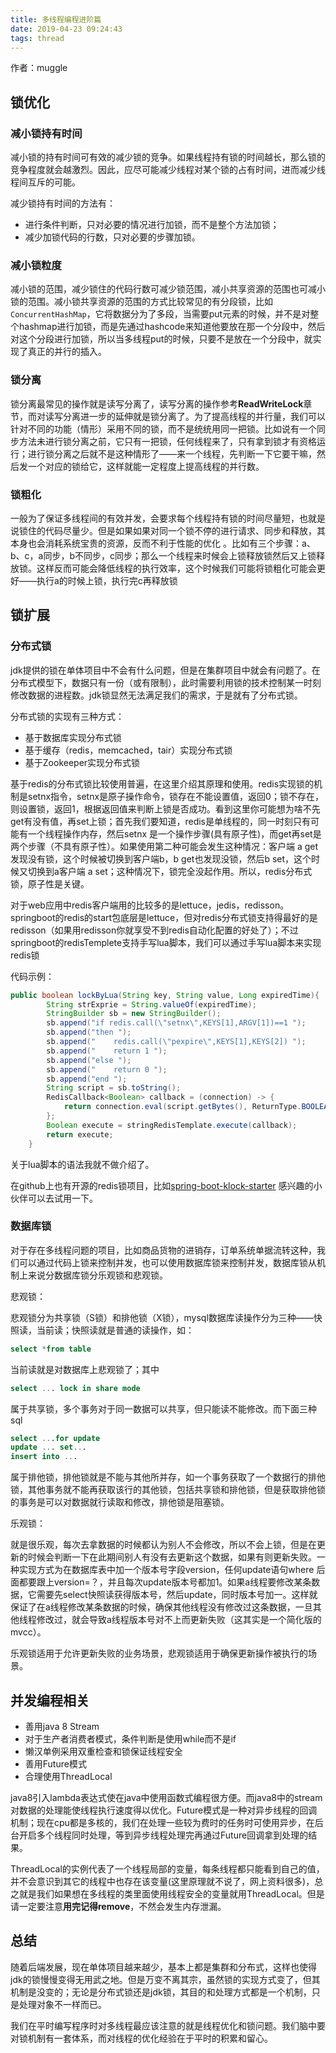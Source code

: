 ```yaml
---
title: 多线程编程进阶篇
date: 2019-04-23 09:24:43
tags: thread
---
```


作者：muggle

 ## 锁优化

### 减小锁持有时间

减小锁的持有时间可有效的减少锁的竞争。如果线程持有锁的时间越长，那么锁的竞争程度就会越激烈。因此，应尽可能减少线程对某个锁的占有时间，进而减少线程间互斥的可能。

减少锁持有时间的方法有：

- 进行条件判断，只对必要的情况进行加锁，而不是整个方法加锁；
- 减少加锁代码的行数，只对必要的步骤加锁。

<!--more-->

### 减小锁粒度

减小锁的范围，减少锁住的代码行数可减少锁范围，减小共享资源的范围也可减小锁的范围。减小锁共享资源的范围的方式比较常见的有分段锁，比如`ConcurrentHashMap`，它将数据分为了多段，当需要put元素的时候，并不是对整个hashmap进行加锁，而是先通过hashcode来知道他要放在那一个分段中，然后对这个分段进行加锁，所以当多线程put的时候，只要不是放在一个分段中，就实现了真正的并行的插入。

### 锁分离 

锁分离最常见的操作就是读写分离了，读写分离的操作参考**ReadWriteLock**章节，而对读写分离进一步的延伸就是锁分离了。为了提高线程的并行量，我们可以针对不同的功能（情形）采用不同的锁，而不是统统用同一把锁。比如说有一个同步方法未进行锁分离之前，它只有一把锁，任何线程来了，只有拿到锁才有资格运行；进行锁分离之后就不是这种情形了——来一个线程，先判断一下它要干嘛，然后发一个对应的锁给它，这样就能一定程度上提高线程的并行数。

### 锁粗化

一般为了保证多线程间的有效并发，会要求每个线程持有锁的时间尽量短，也就是说锁住的代码尽量少。但是如果如果对同一个锁不停的进行请求、同步和释放，其本身也会消耗系统宝贵的资源，反而不利于性能的优化 。比如有三个步骤：a、b、c，a同步，b不同步，c同步；那么一个线程来时候会上锁释放锁然后又上锁释放锁。这样反而可能会降低线程的执行效率，这个时候我们可能将锁粗化可能会更好——执行a的时候上锁，执行完c再释放锁

## 锁扩展

### 分布式锁

jdk提供的锁在单体项目中不会有什么问题，但是在集群项目中就会有问题了。在分布式模型下，数据只有一份（或有限制），此时需要利用锁的技术控制某一时刻修改数据的进程数。jdk锁显然无法满足我们的需求，于是就有了分布式锁。

分布式锁的实现有三种方式：

- 基于数据库实现分布式锁
- 基于缓存（redis，memcached，tair）实现分布式锁 
- 基于Zookeeper实现分布式锁

基于redis的分布式锁比较使用普遍，在这里介绍其原理和使用。redis实现锁的机制是setnx指令，setnx是原子操作命令，锁存在不能设置值，返回0；锁不存在，则设置锁，返回1，根据返回值来判断上锁是否成功。看到这里你可能想为啥不先get有没有值，再set上锁；首先我们要知道，redis是单线程的，同一时刻只有可能有一个线程操作内存，然后setnx 是一个操作步骤(具有原子性)，而get再set是两个步骤（不具有原子性）。如果使用第二种可能会发生这种情况：客户端 a get发现没有锁，这个时候被切换到客户端b，b get也发现没锁，然后b set，这个时候又切换到a客户端 a set；这种情况下，锁完全没起作用。所以，redis分布式锁，原子性是关键。

对于web应用中redis客户端用的比较多的是lettuce，jedis，redisson。springboot的redis的start包底层是lettuce，但对redis分布式锁支持得最好的是redisson（如果用redisson你就享受不到redis自动化配置的好处了）；不过springboot的redisTemplete支持手写lua脚本，我们可以通过手写lua脚本来实现redis锁

代码示例：

```java
public boolean lockByLua(String key, String value, Long expiredTime){
        String strExprie = String.valueOf(expiredTime);
        StringBuilder sb = new StringBuilder();
        sb.append("if redis.call(\"setnx\",KEYS[1],ARGV[1])==1 ");
        sb.append("then ");
        sb.append("    redis.call(\"pexpire\",KEYS[1],KEYS[2]) ");
        sb.append("    return 1 ");
        sb.append("else ");
        sb.append("    return 0 ");
        sb.append("end ");
        String script = sb.toString();
        RedisCallback<Boolean> callback = (connection) -> {
            return connection.eval(script.getBytes(), ReturnType.BOOLEAN, 2, key.getBytes(Charset.forName("UTF-8")),strExprie.getBytes(Charset.forName("UTF-8")), value.getBytes(Charset.forName("UTF-8")));
        };
        Boolean execute = stringRedisTemplate.execute(callback);
        return execute;
    }
```

关于lua脚本的语法我就不做介绍了。

在github上也有开源的redis锁项目，比如[spring-boot-klock-starter](https://github.com/kekingcn/spring-boot-klock-starter) 感兴趣的小伙伴可以去试用一下。

### 数据库锁     

对于存在多线程问题的项目，比如商品货物的进销存，订单系统单据流转这种，我们可以通过代码上锁来控制并发，也可以使用数据库锁来控制并发，数据库锁从机制上来说分数据库锁分乐观锁和悲观锁。

悲观锁：

悲观锁分为共享锁（S锁）和排他锁（X锁），mysql数据库读操作分为三种——快照读，当前读；快照读就是普通的读操作，如：

```sql
select *from table
```

当前读就是对数据库上悲观锁了；其中

```sql
select ... lock in share mode
```

属于共享锁，多个事务对于同一数据可以共享，但只能读不能修改。而下面三种sql

```sql
select ...for update
update ... set...
insert into ...
```

属于排他锁，排他锁就是不能与其他所并存，如一个事务获取了一个数据行的排他锁，其他事务就不能再获取该行的其他锁，包括共享锁和排他锁，但是获取排他锁的事务是可以对数据就行读取和修改，排他锁是阻塞锁。

乐观锁：

就是很乐观，每次去拿数据的时候都认为别人不会修改，所以不会上锁，但是在更新的时候会判断一下在此期间别人有没有去更新这个数据，如果有则更新失败。一种实现方式为在数据库表中加一个版本号字段version，任何update语句where 后面都要跟上version=？，并且每次update版本号都加1。如果a线程要修改某条数据，它需要先select快照读获得版本号，然后update，同时版本号加一。这样就保证了在a线程修改某条数据的时候，确保其他线程没有修改过这条数据，一旦其他线程修改过，就会导致a线程版本号对不上而更新失败（这其实是一个简化版的mvcc）。

乐观锁适用于允许更新失败的业务场景，悲观锁适用于确保更新操作被执行的场景。

## 并发编程相关

- 善用java 8 Stream
- 对于生产者消费者模式，条件判断是使用while而不是if
- 懒汉单例采用双重检查和锁保证线程安全
- 善用Future模式
- 合理使用ThreadLocal

java8引入lambda表达式使在java中使用函数式编程很方便。而java8中的stream对数据的处理能使线程执行速度得以优化。Future模式是一种对异步线程的回调机制；现在cpu都是多核的，我们在处理一些较为费时的任务时可使用异步，在后台开启多个线程同时处理，等到异步线程处理完再通过Future回调拿到处理的结果。

ThreadLocal的实例代表了一个线程局部的变量，每条线程都只能看到自己的值，并不会意识到其它的线程中也存在该变量(这里原理就不说了，网上资料很多)，总之就是我们如果想在多线程的类里面使用线程安全的变量就用ThreadLocal。但是请一定要注意**用完记得remove**，不然会发生内存泄漏。

## 总结

随着后端发展，现在单体项目越来越少，基本上都是集群和分布式，这样也使得jdk的锁慢慢变得无用武之地。但是万变不离其宗，虽然锁的实现方式变了，但其机制是没变的；无论是分布式锁还是jdk锁，其目的和处理方式都是一个机制，只是处理对象不一样而已。

我们在平时编写程序时对多线程最应该注意的就是线程优化和锁问题。我们脑中要对锁机制有一套体系，而对线程的优化经验在于平时的积累和留心。

